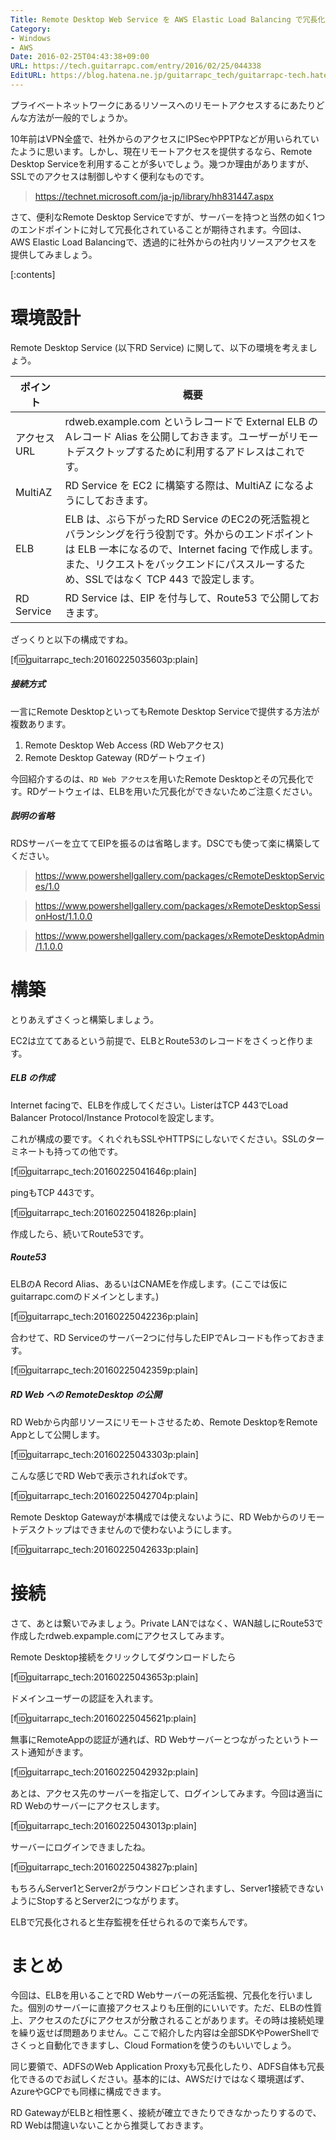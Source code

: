 ```yaml
---
Title: Remote Desktop Web Service を AWS Elastic Load Balancing で冗長化する
Category:
- Windows
- AWS
Date: 2016-02-25T04:43:38+09:00
URL: https://tech.guitarrapc.com/entry/2016/02/25/044338
EditURL: https://blog.hatena.ne.jp/guitarrapc_tech/guitarrapc-tech.hatenablog.com/atom/entry/6653586347155456169
---
```


プライベートネットワークにあるリソースへのリモートアクセスするにあたりどんな方法が一般的でしょうか。

10年前はVPN全盛で、社外からのアクセスにIPSecやPPTPなどが用いられていたように思います。しかし、現在リモートアクセスを提供するなら、Remote Desktop Serviceを利用することが多いでしょう。幾つか理由がありますが、SSLでのアクセスは制御しやすく便利なものです。

> https://technet.microsoft.com/ja-jp/library/hh831447.aspx


さて、便利なRemote Desktop Serviceですが、サーバーを持つと当然の如く1つのエンドポイントに対して冗長化されていることが期待されます。今回は、AWS Elastic Load Balancingで、透過的に社外からの社内リソースアクセスを提供してみましょう。



[:contents]

# 環境設計

Remote Desktop Service (以下RD Service) に関して、以下の環境を考えましょう。

ポイント | 概要
---- | ----
アクセスURL | rdweb.example.com というレコードで External ELB の Aレコード Alias を公開しておきます。ユーザーがリモートデスクトップするために利用するアドレスはこれです。
MultiAZ | RD Service を EC2 に構築する際は、MultiAZ になるようにしておきます。
ELB | ELB は、ぶら下がったRD Service のEC2の死活監視とバランシングを行う役割です。外からのエンドポイントは ELB 一本になるので、Internet facing で作成します。また、リクエストをバックエンドにパススルーするため、SSLではなく TCP 443 で設定します。
RD Service | RD Service は、EIP を付与して、Route53 で公開しておきます。

ざっくりと以下の構成ですね。

[f:id:guitarrapc_tech:20160225035603p:plain]


##### 接続方式

一言にRemote DesktopといってもRemote Desktop Serviceで提供する方法が複数あります。

1. Remote Desktop Web Access (RD Webアクセス)
1. Remote Desktop Gateway (RDゲートウェイ)

今回紹介するのは、`RD Web アクセス`を用いたRemote Desktopとその冗長化です。RDゲートウェイは、ELBを用いた冗長化ができないためご注意ください。


##### 説明の省略

RDSサーバーを立ててEIPを振るのは省略します。DSCでも使って楽に構築してください。

> https://www.powershellgallery.com/packages/cRemoteDesktopServices/1.0

> https://www.powershellgallery.com/packages/xRemoteDesktopSessionHost/1.1.0.0

> https://www.powershellgallery.com/packages/xRemoteDesktopAdmin/1.1.0.0

# 構築

とりあえずさくっと構築しましょう。

EC2は立ててあるという前提で、ELBとRoute53のレコードをさくっと作ります。

##### ELB の作成

Internet facingで、ELBを作成してください。ListerはTCP 443でLoad Balancer Protocol/Instance Protocolを設定します。

これが構成の要です。くれぐれもSSLやHTTPSにしないでください。SSLのターミネートも持っての他です。

[f:id:guitarrapc_tech:20160225041646p:plain]

pingもTCP 443です。

[f:id:guitarrapc_tech:20160225041826p:plain]

作成したら、続いてRoute53です。

##### Route53

ELBのA Record Alias、あるいはCNAMEを作成します。(ここでは仮にguitarrapc.comのドメインとします。)

[f:id:guitarrapc_tech:20160225042236p:plain]

合わせて、RD Serviceのサーバー2つに付与したEIPでAレコードも作っておきます。

[f:id:guitarrapc_tech:20160225042359p:plain]

##### RD Web への RemoteDesktop の公開

RD Webから内部リソースにリモートさせるため、Remote DesktopをRemote Appとして公開します。

[f:id:guitarrapc_tech:20160225043303p:plain]

こんな感じでRD Webで表示されればokです。

[f:id:guitarrapc_tech:20160225042704p:plain]

Remote Desktop Gatewayが本構成では使えないように、RD Webからのリモートデスクトップはできませんので使わないようにします。

[f:id:guitarrapc_tech:20160225042633p:plain]

# 接続

さて、あとは繋いでみましょう。Private LANではなく、WAN越しにRoute53で作成したrdweb.expample.comにアクセスしてみます。

Remote Desktop接続をクリックしてダウンロードしたら

[f:id:guitarrapc_tech:20160225043653p:plain]

ドメインユーザーの認証を入れます。

[f:id:guitarrapc_tech:20160225045621p:plain]

無事にRemoteAppの認証が通れば、RD Webサーバーとつながったというトースト通知がきます。

[f:id:guitarrapc_tech:20160225042932p:plain]

あとは、アクセス先のサーバーを指定して、ログインしてみます。今回は適当にRD Webのサーバーにアクセスします。

[f:id:guitarrapc_tech:20160225043013p:plain]

サーバーにログインできましたね。

[f:id:guitarrapc_tech:20160225043827p:plain]

もちろんServer1とServer2がラウンドロビンされますし、Server1接続できないようにStopするとServer2につながります。

ELBで冗長化されると生存監視を任せられるので楽ちんです。

# まとめ

今回は、ELBを用いることでRD Webサーバーの死活監視、冗長化を行いました。個別のサーバーに直接アクセスよりも圧倒的にいいです。ただ、ELBの性質上、アクセスのたびにアクセスが分散されることがあります。その時は接続処理を繰り返せば問題ありません。ここで紹介した内容は全部SDKやPowerShellでさくっと自動化できますし、Cloud Formationを使うのもいいでしょう。

同じ要領で、ADFSのWeb Application Proxyも冗長化したり、ADFS自体も冗長化できるのでお試しください。基本的には、AWSだけではなく環境選ばず、AzureやGCPでも同様に構成できます。

RD GatewayがELBと相性悪く、接続が確立できたりできなかったりするので、RD Webは間違いないことから推奨しておきます。
